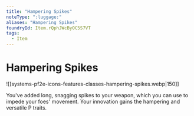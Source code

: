 ```yaml
---
title: "Hampering Spikes"
noteType: ":luggage:"
aliases: "Hampering Spikes"
foundryId: Item.rQphJWcByOC5S7VT
tags:
  - Item
---
```


# Hampering Spikes
![[systems-pf2e-icons-features-classes-hampering-spikes.webp|150]]

You've added long, snagging spikes to your weapon, which you can use to impede your foes' movement. Your innovation gains the hampering and versatile P traits.
